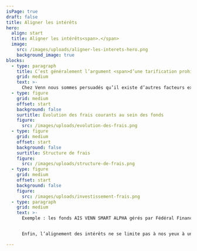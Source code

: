 ```yaml
---
isPage: true
draft: false
title: Aligner les intérêts
hero:
  align: start
  title: Aligner les intérêts<span>.</span>
  image:
    src: /images/uploads/aligner-les-interets-hero.png
    background_image: true
blocks:
  - type: paragraph
    title: C’est généralement l’argument <span>d’une tarification prohibitive</span> qui est mise en avant pour expliquer la sous-performance structurelle des gérants actifs sur le long terme.
    grid: medium
    text: >-
      Chez Venn nous sommes persuadés qu’il existe d’autres facteurs expliquant ce phénomène, mais les frais pèsent en effet sur la capacité de génération d’alpha. La prise de conscience progressive de l’industrie sur ce sujet conduit à une certaine tendance à la compression des frais de gestion.
  - type: figure
    grid: medium
    offset: start
    background: false
    surtitle: Évolution des frais courants au sein des fonds
    figure:
      src: /images/uploads/evolution-des-frais.png
  - type: figure
    grid: medium
    offset: start
    background: false
    surtitle: Structure de frais
    figure:
      src: /images/uploads/structure-de-frais.png
  - type: figure
    grid: medium
    offset: start
    background: false
    figure:
      src: /images/uploads/investissement-frais.png
  - type: paragraph
    grid: medium
    text: >-
      Exemple : les fonds AIS VENN SMART ALPHA gérés par Fédéral Finance présentent une structure de frais plafonnée à 1% (part I), soit inférieure de plus de 25% à la tarification moyenne pratiquée par les fonds actions européens (avant même de considérer l’impact des frais de surperformance !). 


      Enfin, l’alignement des intérêts ne se limite pas à nos yeux à une politique tarifaire. Cela passe aussi par de la transparence, une liquidité optimale, etc…

---
```

